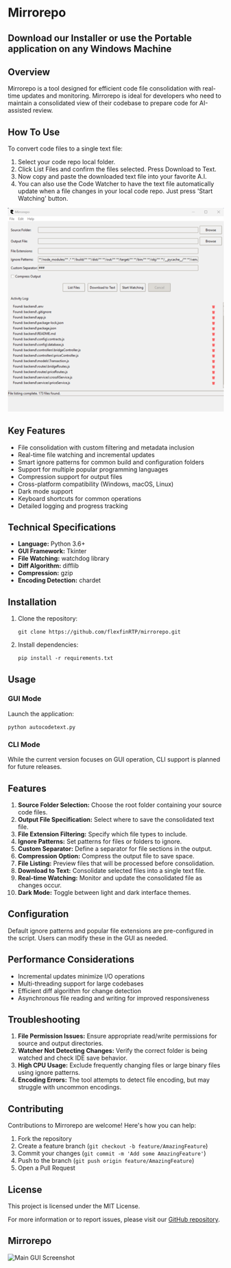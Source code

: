 # Mirrorepo

## Download our Installer or use the Portable application on any Windows Machine

## Overview

Mirrorepo is a tool designed for efficient code file consolidation with real-time updates and monitoring. Mirrorepo is ideal for developers who need to maintain a consolidated view of their codebase to prepare code for AI-assisted review.

## How To Use
To convert code files to a single text file:
1. Select your code repo local folder.
2. Click List Files and confirm the files selected. Press Download to Text. 
4. Now copy and paste the downloaded text file into your favorite A.I. 
5. You can also use the Code Watcher to have the text file automatically update when a file changes in your local code repo. Just press 'Start Watching' button.

![Main GUI Screenshot](mirrorepo_ui.png)

## Key Features

- File consolidation with custom filtering and metadata inclusion
- Real-time file watching and incremental updates
- Smart ignore patterns for common build and configuration folders
- Support for multiple popular programming languages
- Compression support for output files
- Cross-platform compatibility (Windows, macOS, Linux)
- Dark mode support
- Keyboard shortcuts for common operations
- Detailed logging and progress tracking

## Technical Specifications

- **Language:** Python 3.6+
- **GUI Framework:** Tkinter
- **File Watching:** watchdog library
- **Diff Algorithm:** difflib
- **Compression:** gzip
- **Encoding Detection:** chardet

## Installation

1. Clone the repository:
   ```
   git clone https://github.com/flexfinRTP/mirrorepo.git
   ```

2. Install dependencies:
   ```
   pip install -r requirements.txt
   ```

## Usage

### GUI Mode

Launch the application:
```
python autocodetext.py
```

### CLI Mode

While the current version focuses on GUI operation, CLI support is planned for future releases.

## Features

1. **Source Folder Selection:** Choose the root folder containing your source code files.
2. **Output File Specification:** Select where to save the consolidated text file.
3. **File Extension Filtering:** Specify which file types to include.
4. **Ignore Patterns:** Set patterns for files or folders to ignore.
5. **Custom Separator:** Define a separator for file sections in the output.
6. **Compression Option:** Compress the output file to save space.
7. **File Listing:** Preview files that will be processed before consolidation.
8. **Download to Text:** Consolidate selected files into a single text file.
9. **Real-time Watching:** Monitor and update the consolidated file as changes occur.
10. **Dark Mode:** Toggle between light and dark interface themes.

## Configuration

Default ignore patterns and popular file extensions are pre-configured in the script. Users can modify these in the GUI as needed.

## Performance Considerations

- Incremental updates minimize I/O operations
- Multi-threading support for large codebases
- Efficient diff algorithm for change detection
- Asynchronous file reading and writing for improved responsiveness

## Troubleshooting

1. **File Permission Issues:** Ensure appropriate read/write permissions for source and output directories.
2. **Watcher Not Detecting Changes:** Verify the correct folder is being watched and check IDE save behavior.
3. **High CPU Usage:** Exclude frequently changing files or large binary files using ignore patterns.
4. **Encoding Errors:** The tool attempts to detect file encoding, but may struggle with uncommon encodings.

## Contributing

Contributions to Mirrorepo are welcome! Here's how you can help:

1. Fork the repository
2. Create a feature branch (`git checkout -b feature/AmazingFeature`)
3. Commit your changes (`git commit -m 'Add some AmazingFeature'`)
4. Push to the branch (`git push origin feature/AmazingFeature`)
5. Open a Pull Request

## License

This project is licensed under the MIT License.

For more information or to report issues, please visit our [GitHub repository](https://github.com/flexfinRTP/mirrorepo).

## Mirrorepo
![Main GUI Screenshot](logo.ico)